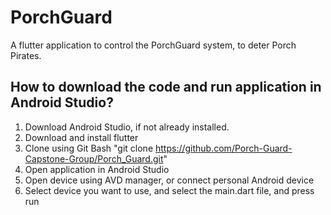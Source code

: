 # PorchGuard

A flutter application to control the PorchGuard system, to deter Porch Pirates.

## How to download the code and run application in Android Studio?

1) Download Android Studio, if not already installed.
2) Download and install flutter 
3) Clone using Git Bash "git clone https://github.com/Porch-Guard-Capstone-Group/Porch_Guard.git"
4) Open application in Android Studio
5) Open device using AVD manager, or connect personal Android device
6) Select device you want to use, and select the main.dart file, and press run
